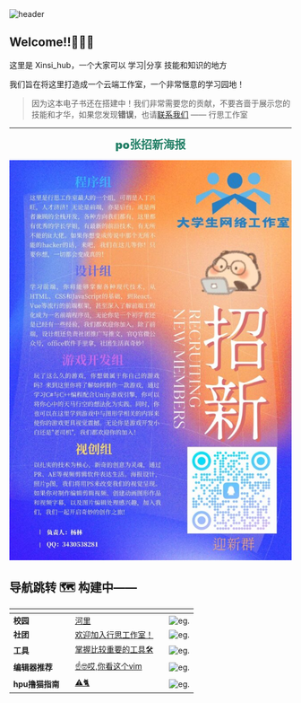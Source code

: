 <img src="https://gitbookio.github.io/onboarding-template-images/header.png" alt="header">

## Welcome!!🎁🎉🎉

这里是 Xinsi_hub，一个大家可以 学习|分享 技能和知识的地方

我们旨在将这里打造成一个云端工作室，一个非常惬意的学习园地！

> 因为这本电子书还在搭建中！我们非常需要您的贡献，不要吝啬于展示您的技能和才华，如果您发现**错误**，也请[联系我们](https://qm.qq.com/q/xaolYlwWu6) —— 行思工作室

---


<center style="font-weight:900; font-size:20px; color:#248067">po张招新海报</center>

![招新](assets/index.html/psc.jpg)


## 导航跳转 🗺️ 构建中——

<table data-view="cards">
    <thead>
        <tr>
            <th></th>
            <th></th>
            <th data-hidden data-card-cover data-type="files"></th>
            <th data-hidden></th>
            <th data-hidden data-card-target data-type="content-ref"></th>
        </tr>
    </thead>
    <tbody>
        <tr>
            <td><strong>校园</strong></td>
            <td></td>
            <td><a href="chapterGuide/campus">河里</a></td>
            <td></td>
            <td><img src="https://gitbookio.github.io/onboarding-template-images/header.png" alt="eg." width="200" height="200" loading="lazy"></td>
        </tr>
        <tr>
            <td><strong>社团</strong></td>
            <td></td>
            <td><a href="chapterGuide/studio">欢迎加入行思工作室！</a></td>
            <td></td>
            <td><img src="https://gitbookio.github.io/onboarding-template-images/header.png" alt="eg." width="200" height="200" loading="lazy"></td>
        </tr>
        <tr>
            <td><strong>工具</strong></td>
            <td></td>
            <td><a href="chapterGuide/tool">掌握比较重要的工具🛠️</a></td>
            <td></td>
            <td><img src="https://gitbookio.github.io/onboarding-template-images/header.png" alt="eg." width="200" height="200" loading="lazy"></td>
        </tr>
        <tr>
            <td><strong>编辑器推荐</strong></td>
            <td></td>
            <td><a href="editorRecommend/intro">☝️🤓哎,你看这个vim</a></td>
            <td></td>
            <td><img src="https://gitbookio.github.io/onboarding-template-images/header.png" alt="eg." width="200" height="200" loading="lazy"></td>
        </tr>
        <tr>
            <td><strong>hpu撸猫指南</strong></td>
            <td></td>
            <td><a href="campus/hpu撸猫指南">⚠️🐈</a></td>
            <td></td>
            <td><img src="https://gitbookio.github.io/onboarding-template-images/header.png" alt="eg." width="200" height="200" loading="lazy"></td>
        </tr>
    </tbody>
</table>
